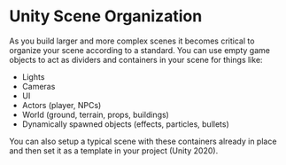 # Unity Scene Organization

As you build larger and more complex scenes it becomes critical to organize your scene according to a standard. You can use empty game objects to act as dividers and containers in your scene for things like:

* Lights
* Cameras
* UI
* Actors (player, NPCs)
* World (ground, terrain, props, buildings)
* Dynamically spawned objects (effects, particles, bullets)

You can also setup a typical scene with these containers already in place and then set it as a template in your project (Unity 2020).
